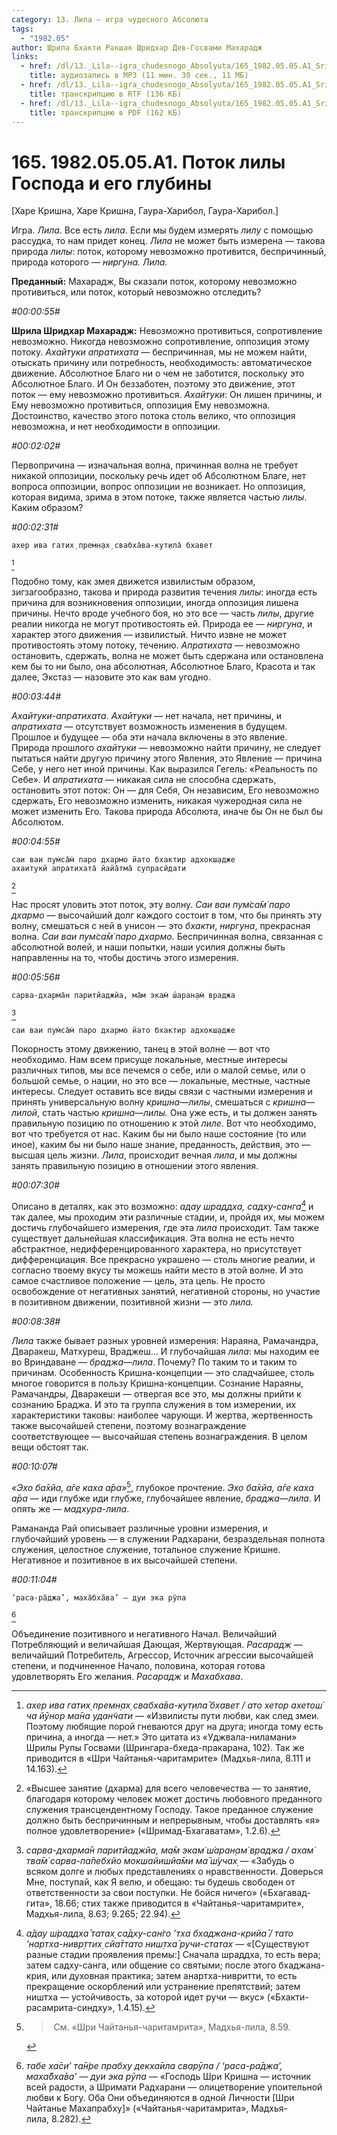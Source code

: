 ```yaml
---
category: 13. Лила — игра чудесного Абсолюта
tags:
  - "1982.05"
author: Шрила Бхакти Ракшак Шридхар Дев-Госвами Махарадж
links:
  - href: /dl/13._Lila--igra_chudesnogo_Absolyuta/165_1982.05.05.A1_SridharMj_Potok_lily_Gospoda_i_ego_glubiny.mp3
    title: аудиозапись в MP3 (11 мин. 30 сек., 11 МБ)
  - href: /dl/13._Lila--igra_chudesnogo_Absolyuta/165_1982.05.05.A1_SridharMj_Potok_lily_Gospoda_i_ego_glubiny.rtf
    title: транскрипцию в RTF (136 КБ)
  - href: /dl/13._Lila--igra_chudesnogo_Absolyuta/165_1982.05.05.A1_SridharMj_Potok_lily_Gospoda_i_ego_glubiny.pdf
    title: транскрипцию в PDF (162 КБ)
---
```


# 165. 1982.05.05.A1. Поток лилы Господа и его глубины

[Харе Кришна, Харе Кришна, Гаура-Харибол, Гаура-Харибол.]

Игра. *Лила*. Все есть *лила*. Если мы будем измерять *лилу* с помощью рассудка, то нам придет конец. *Лила* не может быть измерена — такова природа *лилы*: поток, которому невозможно противится, беспричинный, природа которого — *ниргуна. Лила.*

**Преданный:** Махарадж, Вы сказали поток, которому невозможно противиться, или поток, который невозможно отследить?

*#00:00:55#*

**Шрила Шридхар Махарадж:** Невозможно противиться, сопротивление невозможно. Никогда невозможно сопротивление, оппозиция этому потоку. *Ахайтуки апратихата* — беспричинная, мы не можем найти, отыскать причину или потребность, необходимость: автоматическое движение. Абсолютное Благо ни о чем не заботится, поскольку это Абсолютное Благо. И Он беззаботен, поэтому это движение, этот поток — ему невозможно противиться. *Ахайтуки*: Он лишен причины, и Ему невозможно противиться, оппозиция Ему невозможна. Достоинство, качество этого потока столь велико, что оппозиция невозможна, и нет необходимости в оппозиции.

*#00:02:02#*

Первопричина — изначальная волна, причинная волна не требует никакой оппозиции, поскольку речь идет об Абсолютном Благе, нет вопроса оппозиции, вопрос оппозиции не возникает. Но оппозиция, которая видима, зрима в этом потоке, также является частью *лилы*. Каким образом?

*#00:02:31#*

    ахер ива гатих̣ премн̣ах̣ свабха̄ва-кут̣ила̄ бхавет
[^_ftn1]

Подобно тому, как змея движется извилистым образом, зигзагообразно, такова и природа развития течения *лилы*: иногда есть причина для возникновения оппозиции, иногда оппозиция лишена причины. Нечто вроде учебного боя, но это все — часть *лилы*, другие реалии никогда не могут противостоять ей. Природа ее — *ниргуна*, и характер этого движения — извилистый. Ничто извне не может противостоять этому потоку, течению. *Апратихата* — невозможно остановить, сдержать, волна не может быть сдержана или остановлена кем бы то ни было, она абсолютная, Абсолютное Благо, Красота и так далее, Экстаз — назовите это как вам угодно.

*#00:03:44#*

*Ахайтуки-апратихата. Ахайтуки* — нет начала, нет причины, и *апратихата* — отсутствует возможность изменения в будущем. Прошлое и будущее — оба эти начала включены в это явление. Природа прошлого *ахайтуки* — невозможно найти причину, не следует пытаться найти другую причину этого Явления, это Явление — причина Себе, у него нет иной причины. Как выразился Гегель: «Реальность по Себе». И *апратихата* — никакая сила не способна сдержать, остановить этот поток: Он — для Себя, Он независим, Его невозможно сдержать, Его невозможно изменить, никакая чужеродная сила не может изменить Его. Такова природа Абсолюта, иначе бы Он не был бы Абсолютом.

*#00:04:55#*

    саи ваи пум̇са̄м̇ паро дхармо йато бхактир адхокш̣адже
    ахаитукй апратихата̄ йайа̄тма̄ супрасӣдати
[^_ftn2]

Нас просят уловить этот поток, эту волну. *Саи ваи пум̇са̄м̇ паро дхармо* — высочайший долг каждого состоит в том, что бы принять эту волну, смешаться с ней в унисон — это *бхакти*, *ниргуна*, прекрасная волна. *Саи ваи пум̇са̄м̇ паро дхармо.* Беспричинная волна, связанная с абсолютной волей, и наши попытки, наши усилия должны быть направленны на то, чтобы достичь этого измерения.

*#00:05:56#*

    сарва-дхарма̄н паритйаджйа, ма̄м экам̇ ш́аран̣ам̇ враджа
[^_ftn3]

    саи ваи пум̇са̄м̇ паро дхармо йато бхактир адхокш̣адже

Покорность этому движению, танец в этой волне — вот что необходимо. Нам всем присуще локальные, местные интересы различных типов, мы все печемся о себе, или о малой семье, или о большой семье, о нации, но это все — локальные, местные, частные интересы. Следует оставить все виды связи с частными измерения и принять универсальную волну *кришна*—*лилы*, смешаться с *кришна*—*лилой*, стать частью *кришна*—*лилы.* Она уже есть, и ты должен занять правильную позицию по отношению к этой *лиле*. Вот что необходимо, вот что требуется от нас. Каким бы ни было наше состояние (то или иное), каким бы ни было наше знание, преданность, действия, это — высшая цель жизни. *Лила*, происходит вечная *лила*, и мы должны занять правильную позицию в отношении этого явления.

*#00:07:30#*

Описано в деталях, как это возможно: *адау шраддха, садху-санга*[^_ftn4] и так далее, мы проходим эти различные стадии, и, пройдя их, мы можем достичь глубочайшего измерения, где эта *лила* происходит. Там также существует дальнейшая классификация. Эта волна не есть нечто абстрактное, недифференцированного характера, но присутствует дифференциация. Все прекрасно украшено — столь многие реалии, и согласно твоему вкусу ты можешь найти место в этой волне. И это самое счастливое положение — цель, эта цель. Не просто освобождение от негативных занятий, негативной стороны, но участие в позитивном движении, позитивной жизни — это *лила.*

*#00:08:38#*

*Лила* также бывает разных уровней измерения: Нараяна, Рамачандра, Дваракеш, Матхуреш, Враджеш… И глубочайшая *лила*: мы находим ее во Вриндаване — *браджа*—*лила*. Почему? По таким то и таким то причинам. Особенность Кришна-концепции — это сладчайшее, столь многое говорится в пользу Кришна-концепции. Сознание Нараяны, Рамачандры, Дваракеши — отвергая все это, мы должны прийти к сознанию Браджа. И это та группа служения в том измерении, их характеристики таковы: наиболее чарующи. И жертва, жертвенность также высочайшей степени, поэтому вознаграждение соответствующее — высочайшая степень вознаграждения. В целом вещи обстоят так.

*#00:10:07#*

*«Эхо ба̄хйа, а̄ге каха а̄ра»*[^_ftn5], глубокое прочтение. *Эхо ба̄хйа, а̄ге каха а̄ра* — иди глубже иди глубже, глубочайшее явление, *браджа*—*лила*. И опять же — *мадхура-лила*.

Рамананда Рай описывает различные уровни измерения, и глубочайший уровень — в служении Радхарани, безраздельная полнота служения, целостное служение, тотальное служение Кришне. Негативное и позитивное в их высочайшей степени.

*#00:11:04#*

    ‘раса-ра̄джа’, маха̄бха̄ва’ — дуи эка рӯпа
[^_ftn6]

Объединение позитивного и негативного Начал. Величайший Потребляющий и величайшая Дающая, Жертвующая. *Расарадж* — величайший Потребитель, Агрессор, Источник агрессии высочайшей степени, и подчиненное Начало, половина, которая готова удовлетворять Его желания. *Расарадж* и *Махабхава*.



[^_ftn1]: *ахер ива гатих̣ премн̣ах̣ свабха̄ва-кут̣ила̄ бхавет / ато хетор ахетош́ ча йӯнор ма̄на удан̃чати* — «Извилисты пути любви, как след змеи. Поэтому любящие порой гневаются друг на друга; иногда тому есть причина, а иногда — нет.» Это цитата из «Уджвала-ниламани» Шрилы Рупы Госвами (Шрингара-бхеда-пракарана, 102). Так же приводится в «Шри Чайтанья-чаритамрите» (Мадхья-лила, 8.111 и 14.163).

[^_ftn2]: «Высшее занятие (дхарма) для всего человечества — то занятие, благодаря которому человек может достичь любовного преданного служения трансцендентному Господу. Такое преданное служение должно быть беспричинным и непрерывным, чтобы доставлять «я» полное удовлетворение» («Шримад-Бхагаватам», 1.2.6).

[^_ftn3]: *сарва-дхарма̄н паритйаджйа, ма̄м экам̇ ш́аран̣ам̇ враджа / ахам̇ тва̄м̇ сарва-па̄пебхйо мокшайишйа̄ми ма̄ ш́учах̣* — «Забудь о всяком долге и любых представлениях о нравственности. Доверься Мне, поступай, как Я велю, и обещаю: ты будешь свободен от ответственности за свои поступки. Не бойся ничего» («Бхагавад-гита», 18.66; стих также приводится в «Чайтанья-чаритамрите», Мадхья-лила, 8.63; 9.265; 22.94).

[^_ftn4]: *а̄дау ш́раддха̄ татах̣ са̄дху-сан̇го ’тха бхаджана-крийа̄ / тато ’нартха-нивр̣ттих̣ сйа̄ттато ниш̣тха̄ ручи-статах* — «[Существуют разные стадии проявления премы:] Сначала шраддха, то есть вера; затем садху-санга, или общение со святыми; после этого бхаджана-крия, или духовная практика; затем анартха-нивритти, то есть прекращение оскорблений или устранение препятствий; затем ништха — устойчивость, за которой идет ручи — вкус» («Бхакти-расамрита-синдху», 1.4.15).

[^_ftn5]: > См. «Шри Чайтанья-чаритамрита», Мадхья-лила, 8.59.

[^_ftn6]: *табе ха̄си’ та̄н̇ре прабху декха̄ила сварӯпа / ‘раса-ра̄джа’, маха̄бха̄ва’ — дуи эка рӯпа* — «Господь Шри Кришна — источник всей радости, а Шримати Радхарани — олицетворение упоительной любви к Богу. Оба Они объединяются в одной Личности [Шри Чайтанье Махапрабху]» («Чайтанья-чаритамрита», Мадхья-лила, 8.282).

